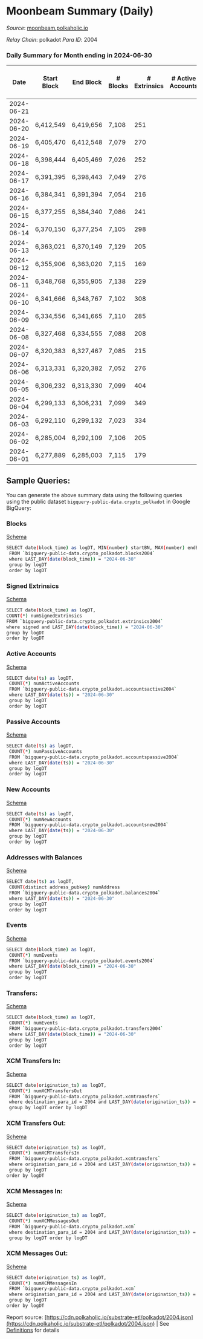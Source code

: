 # Moonbeam Summary (Daily)

_Source_: [moonbeam.polkaholic.io](https://moonbeam.polkaholic.io)

*Relay Chain*: polkadot
*Para ID*: 2004



### Daily Summary for Month ending in 2024-06-30


| Date    | Start Block | End Block | # Blocks | # Extrinsics | # Active Accounts | # Passive Accounts | # New Accounts | # Addresses | # Events  | # Transfers ($USD) | # XCM Transfers In ($USD) | # XCM Transfers Out ($USD) | # XCM In | # XCM Out | Issues |
|---------|-------------|-----------|----------|--------------|-------------------|--------------------|----------------|-------------|-----------|--------------------|---------------------------|----------------------------|----------|-----------|--------|
| 2024-06-21 |  |  |  |  |  |  |  |  |  |   |   |   |  |  |  |
| 2024-06-20 | 6,412,549 | 6,419,656 | 7,108 | 251 |  |  |  |  | 764,889 | 26,857 ($6,038,958.11) |   |   |  |  |  |
| 2024-06-19 | 6,405,470 | 6,412,548 | 7,079 | 270 |  |  |  | 1,719,762 | 814,772 | 24,012 ($11,291,105.99) |   |   |  |  |  |
| 2024-06-18 | 6,398,444 | 6,405,469 | 7,026 | 252 |  |  |  | 1,720,157 | 785,771 | 22,866 ($7,340,051.57) |   |   |  |  |  |
| 2024-06-17 | 6,391,395 | 6,398,443 | 7,049 | 276 |  |  |  | 1,719,874 | 659,810 | 15,107 ($3,073,174.19) |   |   |  |  |  |
| 2024-06-16 | 6,384,341 | 6,391,394 | 7,054 | 216 |  |  |  | 1,719,643 | 845,669 | 8,872 ($1,441,161.66) |   |   |  |  |  |
| 2024-06-15 | 6,377,255 | 6,384,340 | 7,086 | 241 |  |  |  | 1,719,469 | 738,658 | 12,266 ($2,133,270.64) |   |   |  |  |  |
| 2024-06-14 | 6,370,150 | 6,377,254 | 7,105 | 298 |  |  |  | 1,719,165 | 768,105 | 17,342 ($5,655,350.01) |   |   |  |  |  |
| 2024-06-13 | 6,363,021 | 6,370,149 | 7,129 | 205 |  |  |  | 1,718,895 | 646,596 | 11,418 ($2,459,524.70) |   |   |  |  |  |
| 2024-06-12 | 6,355,906 | 6,363,020 | 7,115 | 169 |  |  |  | 1,718,584 | 644,265 | 13,275 ($2,943,722.69) |   |   |  |  |  |
| 2024-06-11 | 6,348,768 | 6,355,905 | 7,138 | 229 |  |  |  | 1,718,257 | 700,911 | 13,479 ($6,565,588.25) |   |   |  |  |  |
| 2024-06-10 | 6,341,666 | 6,348,767 | 7,102 | 308 |  |  |  | 1,717,984 | 665,263 | 12,903 ($2,986,202.29) |   |   |  |  |  |
| 2024-06-09 | 6,334,556 | 6,341,665 | 7,110 | 285 |  |  |  | 1,717,735 | 683,921 | 8,719 ($1,850,665.91) |   |   |  |  |  |
| 2024-06-08 | 6,327,468 | 6,334,555 | 7,088 | 208 |  |  |  | 1,717,467 | 649,583 | 13,728 ($3,376,640.53) |   |   |  |  |  |
| 2024-06-07 | 6,320,383 | 6,327,467 | 7,085 | 215 |  |  |  | 1,717,072 | 734,376 | 13,789 ($3,430,214.14) |   |   |  |  |  |
| 2024-06-06 | 6,313,331 | 6,320,382 | 7,052 | 276 |  |  |  | 1,716,811 | 759,709 | 14,604 ($6,005,844.59) |   |   |  |  |  |
| 2024-06-05 | 6,306,232 | 6,313,330 | 7,099 | 404 |  |  |  | 1,716,470 | 850,013 | 25,507 ($4,081,233.69) |   |   |  |  |  |
| 2024-06-04 | 6,299,133 | 6,306,231 | 7,099 | 349 |  |  |  | 1,716,051 | 807,604 | 29,348 ($5,195,371.35) |   |   |  |  |  |
| 2024-06-03 | 6,292,110 | 6,299,132 | 7,023 | 334 |  |  |  | 1,715,715 | 1,108,883 | 22,929 ($5,477,375.39) |   |   |  |  |  |
| 2024-06-02 | 6,285,004 | 6,292,109 | 7,106 | 205 |  |  |  | 1,715,452 | 980,395 | 22,147 ($3,624,271.50) |   |   |  |  |  |
| 2024-06-01 | 6,277,889 | 6,285,003 | 7,115 | 179 |  |  |  | 1,715,210 | 645,590 | 21,428 ($2,095,765.30) |   |   |  |  |  |

## Sample Queries:
You can generate the above summary data using the following queries using the public dataset `bigquery-public-data.crypto_polkadot` in Google BigQuery:


### Blocks 

[Schema](https://github.com/colorfulnotion/substrate-etl/blob/main/schema/blocks.json)

```bash
SELECT date(block_time) as logDT, MIN(number) startBN, MAX(number) endBN, COUNT(*) numBlocks 
 FROM `bigquery-public-data.crypto_polkadot.blocks2004`  
 where LAST_DAY(date(block_time)) = "2024-06-30" 
 group by logDT 
 order by logDT
```

### Signed Extrinsics 

[Schema](https://github.com/colorfulnotion/substrate-etl/blob/main/schema/extrinsics.json)

```bash
SELECT date(block_time) as logDT, 
COUNT(*) numSignedExtrinsics 
FROM `bigquery-public-data.crypto_polkadot.extrinsics2004`  
where signed and LAST_DAY(date(block_time)) = "2024-06-30" 
group by logDT 
order by logDT
```

### Active Accounts 

[Schema](https://github.com/colorfulnotion/substrate-etl/blob/main/schema/accountsactive.json)

```bash
SELECT date(ts) as logDT, 
 COUNT(*) numActiveAccounts 
 FROM `bigquery-public-data.crypto_polkadot.accountsactive2004` 
 where LAST_DAY(date(ts)) = "2024-06-30" 
 group by logDT 
 order by logDT
```

### Passive Accounts 

[Schema](https://github.com/colorfulnotion/substrate-etl/blob/main/schema/accountspassive.json)

```bash
SELECT date(ts) as logDT, 
 COUNT(*) numPassiveAccounts 
 FROM `bigquery-public-data.crypto_polkadot.accountspassive2004` 
 where LAST_DAY(date(ts)) = "2024-06-30" 
 group by logDT 
 order by logDT
```

### New Accounts 

[Schema](https://github.com/colorfulnotion/substrate-etl/blob/main/schema/accountsnew.json)

```bash
SELECT date(ts) as logDT, 
 COUNT(*) numNewAccounts 
 FROM `bigquery-public-data.crypto_polkadot.accountsnew2004` 
 where LAST_DAY(date(ts)) = "2024-06-30" 
 group by logDT
 order by logDT
```

### Addresses with Balances 

[Schema](https://github.com/colorfulnotion/substrate-etl/blob/main/schema/balances.json)

```bash
SELECT date(ts) as logDT,
 COUNT(distinct address_pubkey) numAddress 
 FROM `bigquery-public-data.crypto_polkadot.balances2004` 
 where LAST_DAY(date(ts)) = "2024-06-30" 
 group by logDT 
 order by logDT
```

### Events 

[Schema](https://github.com/colorfulnotion/substrate-etl/blob/main/schema/events.json)

```bash
SELECT date(block_time) as logDT, 
 COUNT(*) numEvents 
 FROM `bigquery-public-data.crypto_polkadot.events2004` 
 where LAST_DAY(date(block_time)) = "2024-06-30" 
 group by logDT 
 order by logDT
```

### Transfers:

[Schema](https://github.com/colorfulnotion/substrate-etl/blob/main/schema/transfers.json)

```bash
SELECT date(block_time) as logDT, 
 COUNT(*) numEvents 
 FROM `bigquery-public-data.crypto_polkadot.transfers2004` 
 where LAST_DAY(date(block_time)) = "2024-06-30" 
 group by logDT 
 order by logDT
```

### XCM Transfers In: 

[Schema](https://github.com/colorfulnotion/substrate-etl/blob/main/schema/xcmtransfers.json)

```bash
SELECT date(origination_ts) as logDT, 
 COUNT(*) numXCMTransfersOut 
 FROM `bigquery-public-data.crypto_polkadot.xcmtransfers` 
 where destination_para_id = 2004 and LAST_DAY(date(origination_ts)) = "2024-06-30" 
 group by logDT order by logDT
```

### XCM Transfers Out: 

[Schema](https://github.com/colorfulnotion/substrate-etl/blob/main/schema/xcmtransfers.json)

```bash
SELECT date(origination_ts) as logDT, 
 COUNT(*) numXCMTransfersIn 
 FROM `bigquery-public-data.crypto_polkadot.xcmtransfers` 
 where origination_para_id = 2004 and LAST_DAY(date(origination_ts)) = "2024-06-30" 
 group by logDT 
order by logDT
```

### XCM Messages In: 

[Schema](https://github.com/colorfulnotion/substrate-etl/blob/main/schema/xcm.json)

```bash
SELECT date(origination_ts) as logDT, 
 COUNT(*) numXCMMessagesOut 
 FROM `bigquery-public-data.crypto_polkadot.xcm` 
 where destination_para_id = 2004 and LAST_DAY(date(origination_ts)) = "2024-06-30" 
 group by logDT order by logDT
```

### XCM Messages Out: 

[Schema](https://github.com/colorfulnotion/substrate-etl/blob/main/schema/xcm.json)

```bash
SELECT date(origination_ts) as logDT, 
 COUNT(*) numXCMMessagesIn 
 FROM `bigquery-public-data.crypto_polkadot.xcm` 
 where origination_para_id = 2004 and LAST_DAY(date(origination_ts)) = "2024-06-30" 
 group by logDT 
order by logDT
```


Report source: [https://cdn.polkaholic.io/substrate-etl/polkadot/2004.json](https://cdn.polkaholic.io/substrate-etl/polkadot/2004.json) | See [Definitions](/DEFINITIONS.md) for details
